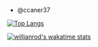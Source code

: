 - @ccaner37 

[![Top Langs](https://github-readme-stats.vercel.app/api/top-langs/?username=ccaner37&theme=&layout=compact&hide=hlsl,shaderlab)](https://github.com/anuraghazra/github-readme-stats)

<!--START_SECTION:waka-->

[![willianrod's wakatime stats](https://github-readme-stats.vercel.app/api/wakatime?username=ccaner37&range=last_year)](https://github.com/anuraghazra/github-readme-stats)

<!--END_SECTION:waka-->

<!---
ccaner37/ccaner37 is a ✨ special ✨ repository because its `README.md` (this file) appears on your GitHub profile.
You can click the Preview link to take a look at your changes.
--->
 
